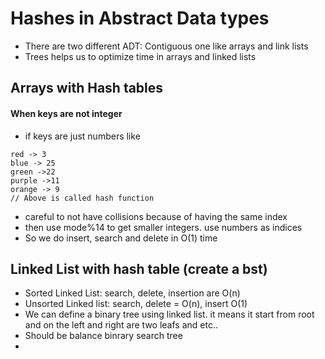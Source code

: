 
# Hashes in Abstract Data types
* There are two different ADT: Contiguous one like arrays and link lists
* Trees helps us to optimize time in arrays and linked lists

## Arrays with Hash tables
#### When keys are not integer
* if keys are just numbers like
```
red -> 3       
blue -> 25
green ->22
purple ->11
orange -> 9
// Above is called hash function
```
* careful to not have collisions because of having the same index
* then use mode%14 to get smaller integers. use numbers as indices
* So we do insert, search and delete in O(1) time

## Linked List with hash table (create a bst)

* Sorted Linked List: search, delete, insertion are O(n)
* Unsorted Linked list: search, delete = O(n), insert O(1)
* We can define a binary tree using linked list. it means it start from root and on the left and right are two leafs and etc..
* Should be balance binrary search tree
* 
  